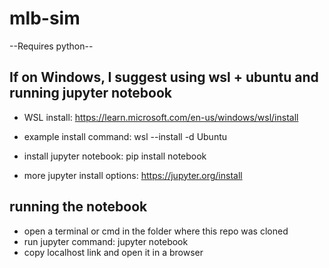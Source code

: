 # mlb-sim

--Requires python--

## If on Windows, I suggest using wsl + ubuntu and running jupyter notebook

- WSL install: https://learn.microsoft.com/en-us/windows/wsl/install

- example install command: wsl --install -d Ubuntu

- install jupyter notebook: pip install notebook
- more jupyter install options: https://jupyter.org/install

## running the notebook
- open a terminal or cmd in the folder where this repo was cloned
- run jupyter command: jupyter notebook
- copy localhost link and open it in a browser

